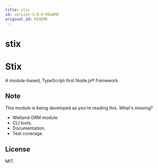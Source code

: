 ```yaml
---
title: stix
id: version-3.0.0-README
original_id: README
---
```


#  stix
Stix
====

A module-based, TypeScript-first Node.js® framework.

Note
----

This module is being developed as you're reading this. What's missing?

*   Wetland ORM module.
*   CLI tools.
*   Documentation.
*   Test coverage.

License
-------

MIT.
